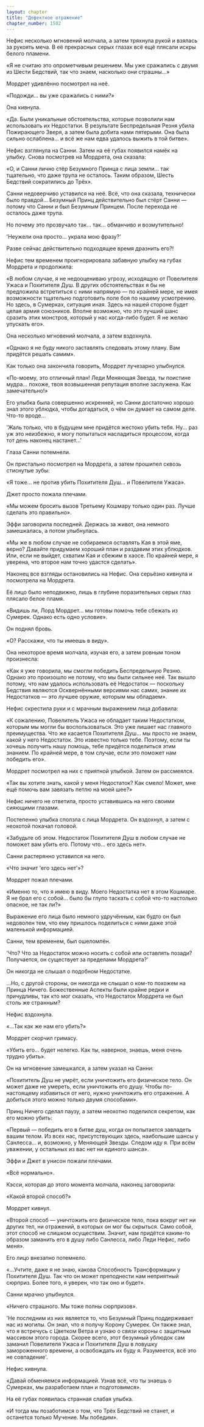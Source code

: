 ```yaml
---
layout: chapter
title: "Дефектное отражение"
chapter_number: 1502
---
```




Нефис несколько мгновений молчала, а затем тряхнула рукой и взялась за рукоять меча. В её прекрасных серых глазах всё ещё плясали искры белого пламени.

«Я не считаю это опрометчивым решением. Мы уже сражались с двумя из Шести Бедствий, так что знаем, насколько они страшны...»

Мордрет удивлённо посмотрел на неё.

«Подожди... вы уже сражались с ними?»

Она кивнула.

«Да. Были уникальные обстоятельства, которые позволили нам использовать их Недостатки. В результате Беспредельная Резня убила Пожирающего Зверя, а затем была добита нами пятерыми. Она была сильно ослаблена... и всё же нам едва удалось выжить в той битве».

Нефис взглянула на Санни. Затем на её губах появился намёк на улыбку. Снова посмотрев на Мордрета, она сказала:

«О, и Санни лично стёр Безумного Принца с лица земли... так тщательно, что даже трупа не осталось. Таким образом, Шесть Бедствий сократились до Трёх».

Санни недоверчиво уставился на неё. Всё, что она сказала, технически было правдой... Безумный Принц действительно был стёрт Санни — потому что Санни и был Безумным Принцем. После перехода не осталось даже трупа.

Но почему это прозвучало так... так... обманчиво и возмутительно!

'Неужели она просто... украла мою фразу?'

Разве сейчас действительно подходящее время дразнить его?!

Нефис тем временем проигнорировала забавную улыбку на губах Мордрета и продолжила:

«В любом случае, я не недооцениваю угрозу, исходящую от Повелителя Ужаса и Похитителя Душ. В других обстоятельствах я бы не предложила встретиться с ними напрямую — по крайней мере, не имея возможности тщательно подготовить поле боя по нашему усмотрению. Но здесь, в Сумерках, ситуация иная. Здесь на нашей стороне будет целая армия союзников. Вполне возможно, что это лучший шанс сразить этих монстров, который у нас когда-либо будет. Я не желаю упускать его».

Она несколько мгновений молчала, а затем вздохнула.

«Однако я не буду никого заставлять следовать этому плану. Вам придётся решать самим».

Как только она закончила говорить, Мордрет лучезарно улыбнулся.

«По-моему, это отличный план! Леди Меняющая Звезда, ты поистине мудра... похоже, твоя возвышенная репутация вполне заслужена. Как замечательно!»

Его улыбка была совершенно искренней, но Санни достаточно хорошо знал этого ублюдка, чтобы догадаться, о чём он думает на самом деле. Что-то вроде...

'Жаль только, что в будущем мне придётся жестоко убить тебя. Ну... раз уж это неизбежно, я могу попытаться насладиться процессом, когда тот день наконец настанет...'

Глаза Санни потемнели.

Он пристально посмотрел на Мордрета, а затем прошипел сквозь стиснутые зубы:

«Я тоже… не против убить Похитителя Душ... и Повелителя Ужаса».

Джет просто пожала плечами.

«Мы можем бросить вызов Третьему Кошмару только один раз. Лучше сделать это правильно».

Эффи заговорила последней. Держась за живот, она немного замешкалась, а потом улыбнулась.

«Мы же в любом случае не собираемся оставлять Кая в этой яме, верно? Давайте придумаем хороший план и раздавим этих ублюдков. Или, если не выйдет, схватим Кая и сбежим в хаосе. По крайней мере, я уверена, что второе нам точно удастся сделать».

Наконец все взгляды остановились на Нефис. Она серьёзно кивнула и посмотрела на Мордрета.

Её лицо было неподвижно, лишь в глубине поразительных серых глаз плясало белое пламя.

«Видишь ли, Лорд Мордрет... мы готовы помочь тебе сбежать из Сумерек. Однако есть одно условие».

Он поднял бровь.

«О? Расскажи, что ты имеешь в виду».

Она некоторое время молчала, изучая его, а затем ровным тоном произнесла:

«Как я уже говорила, мы смогли победить Беспредельную Резню. Однако это произошло не потому, что мы были сильнее неё. Так вышло потому, что нам удалось использовать её Недостаток — поскольку Бедствия являются Осквернёнными версиями нас самих, знание их Недостатков — это лучшее оружие, которым мы обладаем».

Нефис скрестила руки и с мрачным выражением лица добавила:

«К сожалению, Повелитель Ужаса не обладает таким Недостатком, которым мы могли бы воспользоваться. Это уже лишает нас главного преимущества. Что же касается Похитителя Душ... мы просто не знаем, какой у него Недостаток. Это известно только тебе. Поэтому, если ты хочешь получить нашу помощь, тебе придётся поделиться этим знанием. По крайней мере, в том случае, если это поможет нам победить его».

Мордрет посмотрел на них с приятной улыбкой. Затем он рассмеялся.

«Так вы хотите знать, какой у меня Недостаток? Как смело! Может, мне ещё помочь вам завязать петлю на моей шее?»

Нефис ничего не ответила, просто уставившись на него своими сияющими глазами.

Постепенно улыбка сползла с лица Мордрета. Он вздохнул, а затем с неохотой покачал головой.

«Забудьте об этом. Недостаток Похитителя Душ в любом случае не поможет вам убить его. Потому что... его здесь нет».

Санни растерянно уставился на него.

«Что значит 'его здесь нет'»?

Мордрет пожал плечами.

«Именно то, что я имею в виду. Моего Недостатка нет в этом Кошмаре. Я не брал его с собой... было бы глупо таскать с собой что-то настолько опасное, не так ли?»

Выражение его лица было немного удручённым, как будто он был недоволен тем, что ему пришлось поделиться с ними даже этой маленькой информацией.

Санни, тем временем, был ошеломлён.

'Что? Что за Недостаток можно носить с собой или оставлять позади? Получается, он существует за пределами Мордрета?'

Он никогда не слышал о подобном Недостатке.

...Но, с другой стороны, он никогда не слышал о ком-то похожем на Принца Ничего. Божественные Аспекты были крайне редки и причудливы, так кто мог сказать, что Недостаток Мордрета не был столь же странным?

Нефис вздохнула.

«...Так как же нам его убить?»

Мордрет скорчил гримасу.

«Убить его... будет нелегко. Как ты, наверное, знаешь, меня очень трудно убить».

Он на мгновение замешкался, а затем указал на Санни:

«Похититель Душ не умрёт, если уничтожить его физическое тело. Он может даже не умереть, если уничтожить его душу. Чтобы по-настоящему избавиться от него, нужно уничтожить его отражение. А добиться этого можно только двумя способами».

Принц Ничего сделал паузу, а затем неохотно поделился секретом, как его можно убить:

«Первый — победить его в битве душ, когда он попытается завладеть вашим телом. Из всех нас, присутствующих здесь, наибольшие шансы у Санлесса... и, возможно, у Меняющей Звезды. Следом иду я. При всём уважении, у остальных из вас нет ни единого шанса».

Эффи и Джет в унисон пожали плечами.

«Всё нормально».

Кэсси, которая до этого момента молчала, наконец заговорила:

«Какой второй способ?»

Мордрет кивнул.

«Второй способ — уничтожить его физическое тело, пока вокруг нет ни других тел, ни отражений, в которых он мог бы скрыться. Само собой, этот способ не слишком осуществим. Значит, нам придётся каким-то образом заманить его в душу либо Санлесса, либо Леди Нефис, либо меня».

Его лицо внезапно потемнело.

«...Учтите, даже я не знаю, какова Способность Трансформации у Похитителя Душ. Так что он может преподнести нам неприятный сюрприз. Более того, я уверен, что так оно и будет».

Санни мрачно улыбнулся.

«Ничего страшного. Мы тоже полны сюрпризов».

'Не последним из них является то, что Безумный Принц поддерживает нас из могилы. Он знал, что я получу Корону Сумерек. Он также знал, что я встречусь с Цветком Ветра и узнаю о связи короны с защитным массивом этого города. Скорее всего, этот безумный ублюдок сам заманил Повелителя Ужаса и Похитителя Душ в ловушку замороженного времени, а освобождать их буду я. Разумеется, всё это не совпадение'.

Нефис кивнула.

«Давай обменяемся информацией. Узнав всё, что ты знаешь о Сумерках, мы разработаем план и подготовимся».

На её губах появилась странная слабая улыбка.

«И тогда мы позаботимся о том, что Трёх Бедствий не станет, и останется только Мучение. Мы победим».

